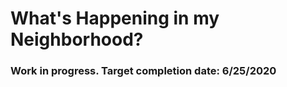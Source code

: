 # What's Happening in my Neighborhood?
### **Work in progress. Target completion date: 6/25/2020**



